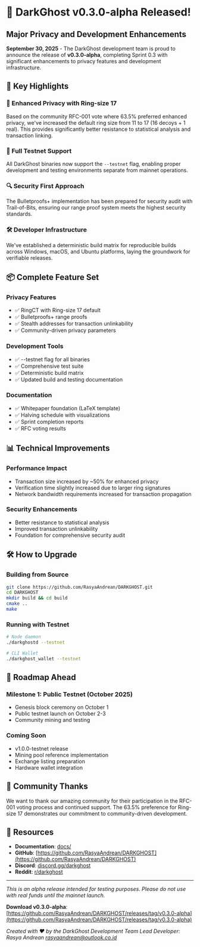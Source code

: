 # 🎉 DarkGhost v0.3.0-alpha Released!

## Major Privacy and Development Enhancements

**September 30, 2025** - The DarkGhost development team is proud to announce the release of **v0.3.0-alpha**, completing Sprint 0.3 with significant enhancements to privacy features and development infrastructure.

## 🚀 Key Highlights

### 🔐 Enhanced Privacy with Ring-size 17

Based on the community RFC-001 vote where 63.5% preferred enhanced privacy, we've increased the default ring size from 11 to 17 (16 decoys + 1 real). This provides significantly better resistance to statistical analysis and transaction linking.

### 🧪 Full Testnet Support

All DarkGhost binaries now support the `--testnet` flag, enabling proper development and testing environments separate from mainnet operations.

### 🔍 Security First Approach

The Bulletproofs+ implementation has been prepared for security audit with Trail-of-Bits, ensuring our range proof system meets the highest security standards.

### 🛠️ Developer Infrastructure

We've established a deterministic build matrix for reproducible builds across Windows, macOS, and Ubuntu platforms, laying the groundwork for verifiable releases.

## 📦 Complete Feature Set

### Privacy Features

- ✅ RingCT with Ring-size 17 default
- ✅ Bulletproofs+ range proofs
- ✅ Stealth addresses for transaction unlinkability
- ✅ Community-driven privacy parameters

### Development Tools

- ✅ --testnet flag for all binaries
- ✅ Comprehensive test suite
- ✅ Deterministic build matrix
- ✅ Updated build and testing documentation

### Documentation

- ✅ Whitepaper foundation (LaTeX template)
- ✅ Halving schedule with visualizations
- ✅ Sprint completion reports
- ✅ RFC voting results

## 📊 Technical Improvements

### Performance Impact

- Transaction size increased by ~50% for enhanced privacy
- Verification time slightly increased due to larger ring signatures
- Network bandwidth requirements increased for transaction propagation

### Security Enhancements

- Better resistance to statistical analysis
- Improved transaction unlinkability
- Foundation for comprehensive security audit

## 🛠 How to Upgrade

### Building from Source

```bash
git clone https://github.com/RasyaAndrean/DARKGHOST.git
cd DARKGHOST
mkdir build && cd build
cmake ..
make
```

### Running with Testnet

```bash
# Node daemon
./darkghostd --testnet

# CLI Wallet
./darkghost_wallet --testnet
```

## 📅 Roadmap Ahead

### Milestone 1: Public Testnet (October 2025)

- Genesis block ceremony on October 1
- Public testnet launch on October 2-3
- Community mining and testing

### Coming Soon

- v1.0.0-testnet release
- Mining pool reference implementation
- Exchange listing preparation
- Hardware wallet integration

## 🙏 Community Thanks

We want to thank our amazing community for their participation in the RFC-001 voting process and continued support. The 63.5% preference for Ring-size 17 demonstrates our commitment to community-driven development.

## 🔗 Resources

- **Documentation**: [docs/](docs/)
- **GitHub**: [https://github.com/RasyaAndrean/DARKGHOST](https://github.com/RasyaAndrean/DARKGHOST)
- **Discord**: [discord.gg/darkghost](https://discord.gg/darkghost)
- **Reddit**: [r/darkghost](https://reddit.com/r/darkghost)

---

_This is an alpha release intended for testing purposes. Please do not use with real funds until the mainnet launch._

**Download v0.3.0-alpha**: [https://github.com/RasyaAndrean/DARKGHOST/releases/tag/v0.3.0-alpha](https://github.com/RasyaAndrean/DARKGHOST/releases/tag/v0.3.0-alpha)

_Created with ❤️ by the DarkGhost Development Team_
_Lead Developer: Rasya Andrean <rasyaandrean@outlook.co.id>_
